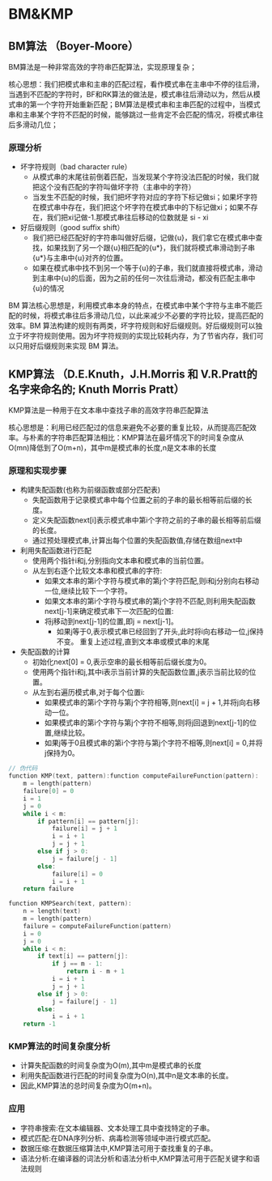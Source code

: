 # BM&KMP

## BM算法 （Boyer-Moore）

BM算法是一种非常高效的字符串匹配算法，实现原理复杂；

核心思想：我们把模式串和主串的匹配过程，看作模式串在主串中不停的往后滑，当遇到不匹配的字符时，BF和RK算法的做法是，模式串往后滑动以为，然后从模式串的第一个字符开始重新匹配；BM算法是模式串和主串匹配的过程中，当模式串和主串某个字符不匹配的时候，能够跳过一些肯定不会匹配的情况，将模式串往后多滑动几位；

### 原理分析

- 坏字符规则（bad character rule）
  - 从模式串的末尾往前倒着匹配，当发现某个字符没法匹配的时候，我们就把这个没有匹配的字符叫做坏字符（主串中的字符）
  - 当发生不匹配的时候，我们把坏字符对应的字符下标记做si；如果坏字符在模式串中存在，我们把这个坏字符在模式串中的下标记做xi；如果不存在，我们把xi记做-1.那模式串往后移动的位数就是 si - xi
- 好后缀规则（good suffix shift）
  - 我们把已经匹配好的字符串叫做好后缀，记做{u}，我们拿它在模式串中查找，如果找到了另一个跟{u}相匹配的{u*}，我们就将模式串滑动到子串{u*}与主串中{u}对齐的位置。
  - 如果在模式串中找不到另一个等于{u}的子串，我们就直接将模式串，滑动到主串中{u}的后面，因为之前的任何一次往后滑动，都没有匹配主串中{u}的情况

BM 算法核心思想是，利用模式串本身的特点，在模式串中某个字符与主串不能匹配的时候，将模式串往后多滑动几位，以此来减少不必要的字符比较，提高匹配的效率。BM 算法构建的规则有两类，坏字符规则和好后缀规则。好后缀规则可以独立于坏字符规则使用。因为坏字符规则的实现比较耗内存，为了节省内存，我们可以只用好后缀规则来实现 BM 算法。

## KMP算法 （D.E.Knuth，J.H.Morris 和 V.R.Pratt的名字来命名的; Knuth Morris Pratt）

KMP算法是一种用于在文本串中查找子串的高效字符串匹配算法

核心思想是：利用已经匹配过的信息来避免不必要的重复比较，从而提高匹配效率。与朴素的字符串匹配算法相比：KMP算法在最坏情况下的时间复杂度从O(mn)降低到了O(m+n)，其中m是模式串的长度,n是文本串的长度

### 原理和实现步骤

- 构建失配函数(也称为前缀函数或部分匹配表)
  - 失配函数用于记录模式串中每个位置之前的子串的最长相等前后缀的长度。
  - 定义失配函数next[i]表示模式串中第i个字符之前的子串的最长相等前后缀的长度。
  - 通过预处理模式串,计算出每个位置的失配函数值,存储在数组next中
- 利用失配函数进行匹配
  - 使用两个指针i和j,分别指向文本串和模式串的当前位置。
  - 从左到右逐个比较文本串和模式串的字符:
    - 如果文本串的第i个字符与模式串的第j个字符匹配,则i和j分别向右移动一位,继续比较下一个字符。
    - 如果文本串的第i个字符与模式串的第j个字符不匹配,则利用失配函数next[j-1]来确定模式串下一次匹配的位置:
    - 将j移动到next[j-1]的位置,即j = next[j-1]。
      - 如果j等于0,表示模式串已经回到了开头,此时将i向右移动一位,j保持不变。
    重复上述过程,直到文本串或模式串的末尾
- 失配函数的计算
  - 初始化next[0] = 0,表示空串的最长相等前后缀长度为0。
  - 使用两个指针i和j,其中i表示当前计算的失配函数位置,j表示当前比较的位置。
  - 从左到右遍历模式串,对于每个位置i:
    - 如果模式串的第i个字符与第j个字符相等,则next[i] = j + 1,并将j向右移动一位。
    - 如果模式串的第i个字符与第j个字符不相等,则将j回退到next[j-1]的位置,继续比较。
    - 如果j等于0且模式串的第i个字符与第j个字符不相等,则next[i] = 0,并将j保持为0。

```C++
// 伪代码
function KMP(text, pattern):function computeFailureFunction(pattern):
    m = length(pattern)
    failure[0] = 0
    i = 1
    j = 0
    while i < m:
        if pattern[i] == pattern[j]:
            failure[i] = j + 1
            i = i + 1
            j = j + 1
        else if j > 0:
            j = failure[j - 1]
        else:
            failure[i] = 0
            i = i + 1
    return failure

function KMPSearch(text, pattern):
    n = length(text)
    m = length(pattern)
    failure = computeFailureFunction(pattern)
    i = 0
    j = 0
    while i < n:
        if text[i] == pattern[j]:
            if j == m - 1:
                return i - m + 1
            i = i + 1
            j = j + 1
        else if j > 0:
            j = failure[j - 1]
        else:
            i = i + 1
    return -1
```

### KMP算法的时间复杂度分析

- 计算失配函数的时间复杂度为O(m),其中m是模式串的长度
- 利用失配函数进行匹配的时间复杂度为O(n),其中n是文本串的长度。
- 因此,KMP算法的总时间复杂度为O(m+n)。

### 应用

- 字符串搜索:在文本编辑器、文本处理工具中查找特定的子串。
- 模式匹配:在DNA序列分析、病毒检测等领域中进行模式匹配。
- 数据压缩:在数据压缩算法中,KMP算法可用于查找重复的子串。
- 语法分析:在编译器的词法分析和语法分析中,KMP算法可用于匹配关键字和语法规则
